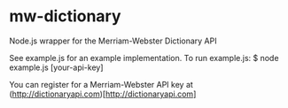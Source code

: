mw-dictionary
=============

Node.js wrapper for the Merriam-Webster Dictionary API

See example.js for an example implementation. To run example.js:
    $ node example.js [your-api-key]

You can register for a Merriam-Webster API key at (http://dictionaryapi.com)[http://dictionaryapi.com]
